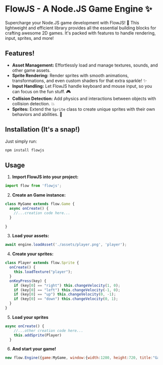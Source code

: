 # FlowJS - A Node.JS Game Engine ✨

Supercharge your Node.JS game development with FlowJS! 🚀 This lightweight and efficient library provides all the essential building blocks for crafting awesome 2D games.  It's packed with features to handle rendering, input, sprites, and more! 

## Features!

- **Asset Management:** Effortlessly load and manage textures, sounds, and other game assets.
- **Sprite Rendering:**  Render sprites with smooth animations, transformations, and even custom shaders for that extra sparkle! ✨
- **Input Handling:**  Let FlowJS handle keyboard and mouse input, so you can focus on the fun stuff. 🎮
- **Collision Detection:**  Add physics and interactions between objects with collision detection. 💥
- **Sprites:**  Extend the `Sprite` class to create unique sprites with their own behaviors and abilities. 💫

## Installation (It's a snap!)
Just simply run:
```bash
npm install flowjs
```

## Usage

1. **Import FlowJS into your project:**

```js
import flow from 'flowjs';
```

2. **Create an Game instance:**

```js
class MyGame extends flow.Game {
  async onCreate() {
    //...creation code here...
  }
  
}
```

3. **Load your assets:**
 
 ```js
 await engine.loadAsset('./assets/player.png', 'player');
```

4. **Create your sprites:**

```js
class Player extends flow.Sprite {
  onCreate() {
    this.loadTexture("player");
  }
  onKeyPress(key) {
    if (key[0] == "right") this.changeVelocity(1, 0);
    if (key[0] == "left") this.changeVelocity(-1, 0);
    if (key[0] == "up") this.changeVelocity(0, -1);
    if (key[0] == "down") this.changeVelocity(0, 1);
  }
}
```
5. **Load your sprites**

```js
async onCreate() {
    //...other creation code here...
    this.addSprite(Player)
  }
  ```
6. **And start your game!**
```js
new flow.Engine({game:MyGame, window:{width:1280, height:720, title:"Game"}});
```

